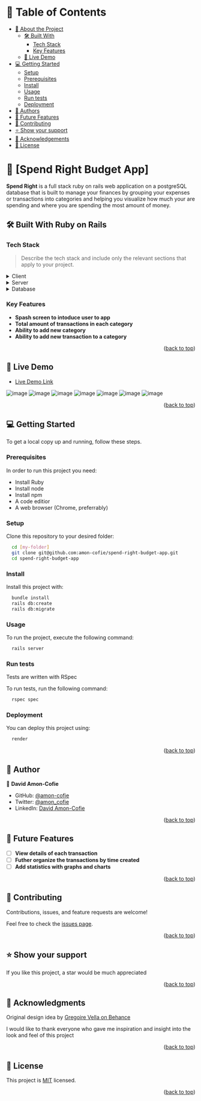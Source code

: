 <a name="readme-top"></a>


<!-- TABLE OF CONTENTS -->

# 📗 Table of Contents

- [📖 About the Project](#about-project)
  - [🛠 Built With](#built-with)
    - [Tech Stack](#tech-stack)
    - [Key Features](#key-features)
  - [🚀 Live Demo](#live-demo)
- [💻 Getting Started](#getting-started)
  - [Setup](#setup)
  - [Prerequisites](#prerequisites)
  - [Install](#install)
  - [Usage](#usage)
  - [Run tests](#run-tests)
  - [Deployment](#triangular_flag_on_post-deployment)
- [👥 Authors](#authors)
- [🔭 Future Features](#future-features)
- [🤝 Contributing](#contributing)
- [⭐️ Show your support](#support)
- [🙏 Acknowledgements](#acknowledgements)
- [📝 License](#license)






<!-- PROJECT DESCRIPTION -->

# 📖 [Spend Right Budget App] <a name="about-project"></a>

**Spend Right** is a full stack ruby on rails web application on a postgreSQL database that is built to manage your finances by grouping your expenses or transactions into categories and helping you visualize how much your are spending and where you are spending the most amount of money.

## 🛠 Built With <a name="built-with">Ruby on Rails</a>

### Tech Stack <a name="tech-stack"></a>

> Describe the tech stack and include only the relevant sections that apply to your project.

<details>
  <summary>Client</summary>
  <ul>
    <li>HTML</li>
    <li>CSS</li>
  </ul>
</details>

<details>
  <summary>Server</summary>
  <ul>
    <li><a href="https://render.com/">Render</a></li>
  </ul>
</details>

<details>
<summary>Database</summary>
  <ul>
    <li><a href="https://www.postgresql.org/">PostgreSQL</a></li>
  </ul>
</details>






<!-- Features -->

### Key Features <a name="key-features"></a>


- **Spash screen to intoduce user to app**
- **Total amount of transactions in each category**
- **Ability to add new category**
- **Ability to add new transaction to a category**

<p align="right">(<a href="#readme-top">back to top</a>)</p>






<!-- LIVE DEMO -->

## 🚀 Live Demo <a name="live-demo"></a>


- [Live Demo Link](https://yourdeployedapplicationlink.com)

![image](https://user-images.githubusercontent.com/107795045/221205973-786b7a1f-0300-4f87-8cc8-133d1ac666f9.png) ![image](https://user-images.githubusercontent.com/107795045/221206259-97d0af93-95d0-4142-8989-b3e51b25b7d3.png) ![image](https://user-images.githubusercontent.com/107795045/221206553-d6de17ad-da18-49bd-89ae-2c3fc31b5cfc.png)
![image](https://user-images.githubusercontent.com/107795045/221207104-b5ec97c4-5882-4b74-8d9e-f9edd19691c4.png) ![image](https://user-images.githubusercontent.com/107795045/221207526-6ab186bd-902b-4300-bb23-510955fa254d.png)
![image](https://user-images.githubusercontent.com/107795045/221207670-3fe1175b-1104-48f4-99b3-076b4d530ce2.png) ![image](https://user-images.githubusercontent.com/107795045/221207781-2da6ad3a-74fa-48f2-a716-71835033fab1.png)


<p align="right">(<a href="#readme-top">back to top</a>)</p>






<!-- GETTING STARTED -->

## 💻 Getting Started <a name="getting-started"></a>

To get a local copy up and running, follow these steps.

### Prerequisites

In order to run this project you need:

- Install Ruby
- Install node
- Install npm 
- A code editior
- A web browser (Chrome, preferrably)


### Setup

Clone this repository to your desired folder:


```sh
  cd [my-folder]
  git clone git@github.com:amon-cofie/spend-right-budget-app.git
  cd spend-right-budget-app
```


### Install

Install this project with:



```sh
  bundle install
  rails db:create
  rails db:migrate
```


### Usage

To run the project, execute the following command:

```sh
  rails server
```


### Run tests

Tests are written with RSpec

To run tests, run the following command:


```sh
  rspec spec
```


### Deployment

You can deploy this project using:



```sh
  render
```


<p align="right">(<a href="#readme-top">back to top</a>)</p>






<!-- AUTHORS -->

## 👥 Author <a name="authors"></a>

👤 **David Amon-Cofie**

- GitHub: [@amon-cofie](https://github.com/amon-cofie)
- Twitter: [@amon_cofie](https://twitter.com/amon_cofie)
- LinkedIn: [David Amon-Cofie](https://www.linkedin.com/in/david-amon-cofie-2389ab241/)



<p align="right">(<a href="#readme-top">back to top</a>)</p>






<!-- FUTURE FEATURES -->

## 🔭 Future Features <a name="future-features"></a>

- [ ] **View details of each transaction**
- [ ] **Futher organize the transactions by time created**
- [ ] **Add statistics with graphs and charts**

<p align="right">(<a href="#readme-top">back to top</a>)</p>






<!-- CONTRIBUTING -->

## 🤝 Contributing <a name="contributing"></a>

Contributions, issues, and feature requests are welcome!

Feel free to check the [issues page](../../issues/).

<p align="right">(<a href="#readme-top">back to top</a>)</p>






<!-- SUPPORT -->

## ⭐️ Show your support <a name="support"></a>

If you like this project, a star would be much appreciated

<p align="right">(<a href="#readme-top">back to top</a>)</p>






<!-- ACKNOWLEDGEMENTS -->

## 🙏 Acknowledgments <a name="acknowledgements"></a>

Original design idea by [Gregoire Vella on Behance](https://www.behance.net/gregoirevella)

I would like to thank everyone who gave me inspiration and insight into the look and feel of this project

<p align="right">(<a href="#readme-top">back to top</a>)</p>




<!-- LICENSE -->

## 📝 License <a name="license"></a>

This project is [MIT](./LICENSE.md) licensed.



<p align="right">(<a href="#readme-top">back to top</a>)</p>
